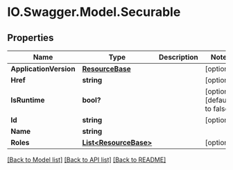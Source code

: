 # IO.Swagger.Model.Securable
## Properties

Name | Type | Description | Notes
------------ | ------------- | ------------- | -------------
**ApplicationVersion** | [**ResourceBase**](ResourceBase.md) |  | [optional] 
**Href** | **string** |  | [optional] 
**IsRuntime** | **bool?** |  | [optional] [default to false]
**Id** | **string** |  | [optional] 
**Name** | **string** |  | 
**Roles** | [**List&lt;ResourceBase&gt;**](ResourceBase.md) |  | [optional] 

[[Back to Model list]](../README.md#documentation-for-models) [[Back to API list]](../README.md#documentation-for-api-endpoints) [[Back to README]](../README.md)

